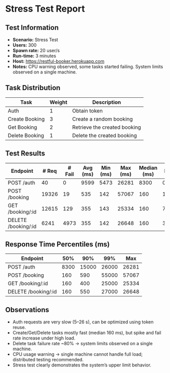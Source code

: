 # Stress Test Report

## Test Information
- **Scenario:** Stress Test
- **Users:** 300
- **Spawn rate:** 20 user/s
- **Run-time:** 3 minutes
- **Host:** https://restful-booker.herokuapp.com
- **Notes:** CPU warning observed, some tasks started failing. System limits observed on a single machine.

## Task Distribution
| Task | Weight | Description |
|------|--------|-------------|
| Auth | 1 | Obtain token |
| Create Booking | 3 | Create a random booking |
| Get Booking | 2 | Retrieve the created booking |
| Delete Booking | 1 | Delete the created booking |

## Test Results
| Endpoint | # Req | # Fail | Avg (ms) | Min (ms) | Max (ms) | Median (ms) | Req/s | Fail % |
|----------|-------|--------|-----------|----------|----------|-------------|-------|---------|
| POST /auth | 40 | 0 | 9599 | 5473 | 26281 | 8300 | 0.22 | 0% |
| POST /booking | 19326 | 19 | 535 | 142 | 57067 | 160 | 107.53 | 0.10% |
| GET /booking/:id | 12615 | 129 | 355 | 143 | 25334 | 160 | 70.19 | 1.02% |
| DELETE /booking/:id | 6241 | 4973 | 355 | 142 | 26648 | 160 | 34.72 | 79.68% |

## Response Time Percentiles (ms)
| Endpoint | 50% | 90% | 99% | Max |
|----------|-----|-----|-----|-----|
| POST /auth | 8300 | 15000 | 26000 | 26281 |
| POST /booking | 160 | 590 | 55000 | 57067 |
| GET /booking/:id | 160 | 400 | 25000 | 25334 |
| DELETE /booking/:id | 160 | 550 | 27000 | 26648 |


## Observations
- Auth requests are very slow (5–26 s), can be optimized using token reuse.  
- Create/Get/Delete tasks mostly fast (median 160 ms), but spike and fail rate increase under high load.  
- Delete task failure rate ~80% → system limits observed on a single machine.  
- CPU usage warning → single machine cannot handle full load; distributed testing recommended.  
- Stress test clearly demonstrates the system’s upper limit behavior.
